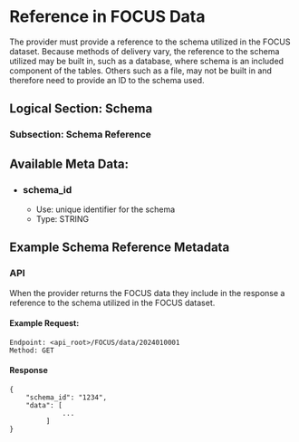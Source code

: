 # Reference in FOCUS Data
The provider must provide a reference to the schema utilized in the FOCUS dataset. Because methods of delivery vary, the reference to the schema utilized may be built in, such as a database, where schema is an included component of the tables. Others such as a file, may not be built in and therefore need to provide an ID to the schema used.  

## Logical Section: Schema
### Subsection: Schema Reference

## Available Meta Data:
* ### schema_id
    * Use: unique identifier for the schema
    * Type: STRING


## Example Schema Reference Metadata

### API
When the provider returns the FOCUS data they include in the response a reference to the schema utilized in the FOCUS dataset. 

#### Example Request:
    Endpoint: <api_root>/FOCUS/data/2024010001
    Method: GET 
####

#### Response
```
{
	"schema_id": "1234",
	"data": [
             ...
         ]
}
```
